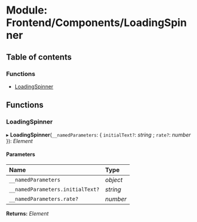 # Module: Frontend/Components/LoadingSpinner

## Table of contents

### Functions

- [LoadingSpinner](frontend_components_loadingspinner.md#loadingspinner)

## Functions

### LoadingSpinner

▸ **LoadingSpinner**(`__namedParameters`: { `initialText?`: _string_ ; `rate?`: _number_ }): _Element_

#### Parameters

| Name                             | Type     |
| :------------------------------- | :------- |
| `__namedParameters`              | _object_ |
| `__namedParameters.initialText?` | _string_ |
| `__namedParameters.rate?`        | _number_ |

**Returns:** _Element_
